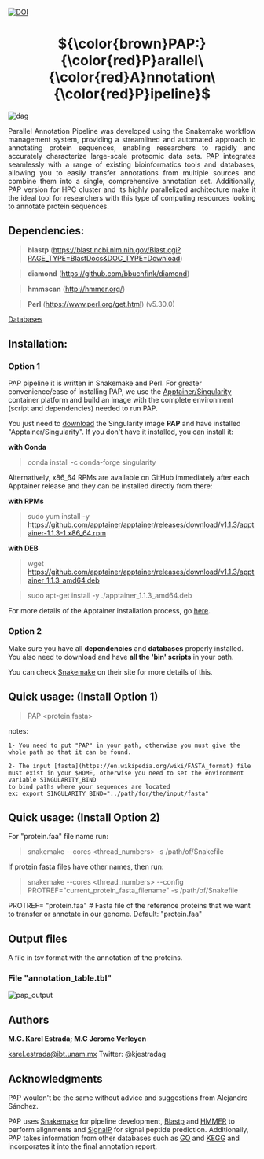 
[![DOI](https://zenodo.org/badge/600898231.svg)](https://zenodo.org/badge/latestdoi/600898231)

<div align="center">
    <h1>${\color{brown}PAP:}{\color{red}P}arallel\ {\color{red}A}nnotation\ {\color{red}P}ipeline}$</h1>
</div>

![dag](https://user-images.githubusercontent.com/43998702/218347952-633b9b35-2e9d-45b5-ad55-10a8ebe3794d.svg)

<div align="justify">
Parallel Annotation Pipeline was developed using the Snakemake workflow management system, providing a streamlined and automated approach to annotating protein sequences, enabling researchers to rapidly and accurately characterize large-scale proteomic data sets.
PAP integrates seamlessly with a range of existing bioinformatics tools and databases, allowing you to easily transfer annotations from multiple sources and combine them into a single, comprehensive annotation set.
Additionally, PAP version for HPC cluster and its highly parallelized architecture make it the ideal tool for researchers with this type of computing resources looking to annotate protein sequences.
</div>

## Dependencies:

> **blastp** (https://blast.ncbi.nlm.nih.gov/Blast.cgi?PAGE_TYPE=BlastDocs&DOC_TYPE=Download)

> **diamond** (https://github.com/bbuchfink/diamond)

> **hmmscan** (http://hmmer.org/)

> **Perl** (https://www.perl.org/get.html) (v5.30.0)

[Databases](https://figshare.com/ndownloader/articles/22085267/versions/1)

## Installation:

### Option 1

PAP pipeline it is written in Snakemake and Perl. For greater convenience/ease of installing PAP, we use the [Apptainer/Singularity](https://apptainer.org/) container platform and build an image with the complete environment (script and dependencies) needed to run PAP.

You just need to [download](https://figshare.com/ndownloader/files/PAPSIF) the Singularity image **PAP** and have installed "Apptainer/Singularity". If you don't have it installed, you can install it:

**with Conda** 
>  conda install -c conda-forge singularity 

Alternatively, x86_64 RPMs are available on GitHub immediately after each Apptainer release and they can be installed directly from there:

**with RPMs**
>  sudo yum install -y https://github.com/apptainer/apptainer/releases/download/v1.1.3/apptainer-1.1.3-1.x86_64.rpm

**with DEB**
>  wget https://github.com/apptainer/apptainer/releases/download/v1.1.3/apptainer_1.1.3_amd64.deb

>  sudo apt-get install -y ./apptainer_1.1.3_amd64.deb

For more details of the Apptainer installation process, go [here](https://apptainer.org/docs/admin/main/installation.html).

### Option 2

Make sure you have all **dependencies** and **databases** properly installed. You also need to download and have **all the 'bin' scripts** in your path.

You can check [Snakemake](https://snakemake.readthedocs.io/en/stable/getting_started/installation.html) on their site for more details of this.

## Quick usage: (Install Option 1)
  > PAP <protein.fasta>

  notes:
 
    1- You need to put "PAP" in your path, otherwise you must give the whole path so that it can be found.

    2- The input [fasta](https://en.wikipedia.org/wiki/FASTA_format) file must exist in your $HOME, otherwise you need to set the environment variable SINGULARITY_BIND
    to bind paths where your sequences are located
    ex: export SINGULARITY_BIND="../path/for/the/input/fasta"

## Quick usage: (Install Option 2)

For "protein.faa" file name run:
  > snakemake --cores <thread_numbers> -s /path/of/Snakefile

If protein fasta files have other names, then run:
  > snakemake --cores <thread_numbers> --config PROTREF="current_protein_fasta_filename" -s /path/of/Snakefile

  PROTREF= "protein.faa" # Fasta file of the reference proteins that we want to transfer or annotate in our genome. Default: "protein.faa"
  
## Output files

A file in tsv format with the annotation of the proteins.

### File "annotation_table.tbl"

![pap_output](https://user-images.githubusercontent.com/43998702/218347713-02934c45-2fcb-4413-9cd5-5a8c4728c13e.png)

## Authors
**M.C. Karel Estrada; M.C Jerome Verleyen**

karel.estrada@ibt.unam.mx
Twitter: @kjestradag

## Acknowledgments

PAP wouldn't be the same without advice and suggestions from Alejandro Sánchez.

PAP uses [Snakemake](https://snakemake.readthedocs.io/en/stable/index.html) for pipeline development, [Blastp](https://blast.ncbi.nlm.nih.gov/Blast.cgi?PAGE_TYPE=BlastDocs&DOC_TYPE=Download) and [HMMER](http://hmmer.org/) to perform alignments and [SignalP](https://github.com/fteufel/signalp-6.0) for signal peptide prediction. Additionally, PAP takes information from other databases such as [GO](http://geneontology.org/) and [KEGG](https://www.genome.jp/kegg/pathway.html) and incorporates it into the final annotation report.
